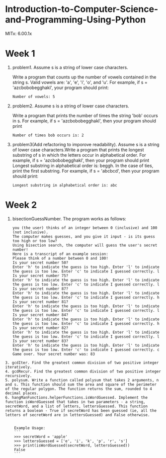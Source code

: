 # Introduction-to-Computer-Science-and-Programming-Using-Python
MITx: 6.00.1x

# Week 1
1. problem1. Assume s is a string of lower case characters.

    Write a program that counts up the number of vowels contained in the string s. Valid vowels are: 'a', 'e', 'i', 'o', and 'u'.
For example, if s = 'azcbobobegghakl', your program should print:
    ```
    Number of vowels: 5
    ```
1. problem2. Assume s is a string of lower case characters.

    Write a program that prints the number of times the string 'bob' occurs in s. 
    For example, if s = 'azcbobobegghakl', then your program should print
    ```
    Number of times bob occurs is: 2
    ```
1. problem3(Add refactoring to imporove readability). Assume s is a string of lower case characters.Write a program that prints the longest substring of s in which the letters occur in alphabetical order. For example, if s = 'azcbobobegghakl', then your program should print Longest substring in alphabetical order is: beggh. In the case of ties, print the first substring. For example, if s = 'abcbcd', then your program should print:
    ```
    Longest substring in alphabetical order is: abc
    ```
# Week 2

   1. bisectionGuessNumber. The program works as follows:
   
        ```
        you (the user) thinks of an integer between 0 (inclusive) and 100 (not inclusive).
        The computer makes guesses, and you give it input - is its guess too high or too low?
        Using bisection search, the computer will guess the user's secret number!
        Here is a transcript of an example session:
        Please think of a number between 0 and 100!
        Is your secret number 50?
        Enter 'h' to indicate the guess is too high. Enter 'l' to indicate the guess is too low. Enter 'c' to indicate I guessed correctly. l
        Is your secret number 75?
        Enter 'h' to indicate the guess is too high. Enter 'l' to indicate the guess is too low. Enter 'c' to indicate I guessed correctly. l
        Is your secret number 87?
        Enter 'h' to indicate the guess is too high. Enter 'l' to indicate the guess is too low. Enter 'c' to indicate I guessed correctly. h
        Is your secret number 81?
        Enter 'h' to indicate the guess is too high. Enter 'l' to indicate the guess is too low. Enter 'c' to indicate I guessed correctly. l
        Is your secret number 84?
        Enter 'h' to indicate the guess is too high. Enter 'l' to indicate the guess is too low. Enter 'c' to indicate I guessed correctly. h
        Is your secret number 82?
        Enter 'h' to indicate the guess is too high. Enter 'l' to indicate the guess is too low. Enter 'c' to indicate I guessed correctly. l
        Is your secret number 83?
        Enter 'h' to indicate the guess is too high. Enter 'l' to indicate the guess is too low. Enter 'c' to indicate I guessed correctly. c
        Game over. Your secret number was: 83
        ```

    3. gcdIter. Find the greatest common division of two positive integer iteratively.
    4. gcdRecur. Find the greatest common division of two positive integer recursively.
    5. polysum. Write a function called polysum that takes 2 arguments, n and s. This function should sum the area and square of the perimeter of the regular polygon. The function returns the sum, rounded to 4 decimal places.
    6. hangManFunctions.helperFunctions.isWordGuessed. Implement the function isWordGuessed that takes in two parameters - a string, secretWord, and a list of letters, lettersGuessed. This function returns a boolean - True if secretWord has been guessed (ie, all the letters of secretWord are in lettersGuessed) and False otherwise.
    
    
        Example Usage:
        ```
        >>> secretWord = 'apple' 
        >>> lettersGuessed = ['e', 'i', 'k', 'p', 'r', 's']
        >>> print(isWordGuessed(secretWord, lettersGuessed))
        False
        ```
